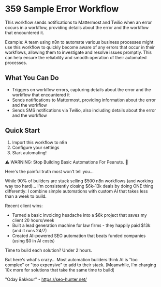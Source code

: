 # 359 Sample Error Workflow

This workflow sends notifications to Mattermost and Twilio when an error occurs in a workflow, providing details about the error and the workflow that encountered it.

Example: A team using n8n to automate various business processes might use this workflow to quickly become aware of any errors that occur in their workflows, allowing them to investigate and resolve issues promptly. This can help ensure the reliability and smooth operation of their automated processes.

## What You Can Do
- Triggers on workflow errors, capturing details about the error and the workflow that encountered it
- Sends notifications to Mattermost, providing information about the error and the workflow
- Sends SMS notifications via Twilio, also including details about the error and the workflow

## Quick Start
1. Import this workflow to n8n
2. Configure your settings
3. Start automating!

⚠️ WARNING: Stop Building Basic Automations For Peanuts. 🚫

Here's the painful truth most won't tell you...

While 90% of builders are stuck selling $500 n8n workflows (and working way too hard)...
I'm consistently closing $6k-13k deals by doing ONE thing differently:
I combine simple automations with custom AI that takes less than a week to build.

Recent client wins:
* Turned a basic invoicing headache into a $6k project that saves my client 20 hours/week
* Built a lead generation machine for law firms - they happily paid $13k (and it runs 24/7)
* Created AI-powered SEO automation that beats funded companies (using $0 in AI costs)

Time to build each solution? Under 2 hours.

But here's what's crazy...
Most automation builders think AI is "too complex" or "too expensive" to add to their stack.
(Meanwhile, I'm charging 10x more for solutions that take the same time to build)

"Oday Bakkour" - https://seo-hunter.net/
